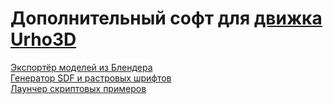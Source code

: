 # Дополнительный софт для [движка Urho3D](https://github.com/urho3d/Urho3D)

[Экспортёр моделей из Блендера](https://github.com/urho3d-tools/blender-exporter)<br>
[Генератор SDF и растровых шрифтов](https://github.com/urho3d-tools/font-generator)<br>
[Лаунчер скриптовых примеров](https://github.com/urho3d-tools/samples-launcher)
